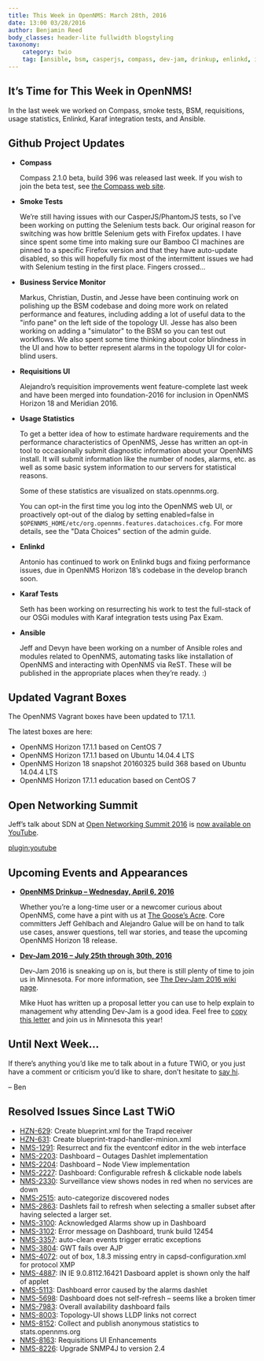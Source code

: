 ```yaml
---
title: This Week in OpenNMS: March 28th, 2016
date: 13:00 03/28/2016
author: Benjamin Reed
body_classes: header-lite fullwidth blogstyling
taxonomy:
    category: twio
    tag: [ansible, bsm, casperjs, compass, dev-jam, drinkup, enlinkd, integration tests, karaf, meetup, open network summit, opennms, opennms compass, phantomjs, requisitions, sdn, selenium, smoke tests, usage statistics, vagrant]
---
```


It’s Time for This Week in OpenNMS!
-----------------------------------

In the last week we worked on Compass, smoke tests, BSM, requisitions, usage statistics, Enlinkd, Karaf integration tests, and Ansible.

Github Project Updates
----------------------

* __Compass__

  Compass 2.1.0 beta, build 396 was released last week. If you wish to join the beta test, see [the Compass web site](https://compass.opennms.io/#beta).

* __Smoke Tests__

  We’re still having issues with our CasperJS/PhantomJS tests, so I’ve been working on putting the Selenium tests back. Our original reason for switching was how brittle Selenium gets with Firefox updates. I have since spent some time into making sure our Bamboo CI machines are pinned to a specific Firefox version and that they have auto-update disabled, so this will hopefully fix most of the intermittent issues we had with Selenium testing in the first place. Fingers crossed…

* __Business Service Monitor__

  Markus, Christian, Dustin, and Jesse have been continuing work on polishing up the BSM codebase and doing more work on related performance and features, including adding a lot of useful data to the "info pane" on the left side of the topology UI. Jesse has also been working on adding a "simulator" to the BSM so you can test out workflows. We also spent some time thinking about color blindness in the UI and how to better represent alarms in the topology UI for color-blind users.

* __Requisitions UI__

  Alejandro’s requisition improvements went feature-complete last week and have been merged into foundation-2016 for inclusion in OpenNMS Horizon 18 and Meridian 2016.

* __Usage Statistics__

  To get a better idea of how to estimate hardware requirements and the performance characteristics of OpenNMS, Jesse has written an opt-in tool to occasionally submit diagnostic information about your OpenNMS install. It will submit information like the number of nodes, alarms, etc. as well as some basic system information to our servers for statistical reasons.

  Some of these statistics are visualized on stats.opennms.org.

  You can opt-in the first time you log into the OpenNMS web UI, or proactively opt-out of the dialog by setting enabled=false in `$OPENNMS_HOME/etc/org.opennms.features.datachoices.cfg`. For more details, see the "Data Choices" section of the admin guide.

* __Enlinkd__

  Antonio has continued to work on Enlinkd bugs and fixing performance issues, due in OpenNMS Horizon 18’s codebase in the develop branch soon.

* __Karaf Tests__

  Seth has been working on resurrecting his work to test the full-stack of our OSGi modules with Karaf integration tests using Pax Exam.

* __Ansible__

  Jeff and Devyn have been working on a number of Ansible roles and modules related to OpenNMS, automating tasks like installation of OpenNMS and interacting with OpenNMS via ReST. These will be published in the appropriate places when they’re ready. :)

Updated Vagrant Boxes
---------------------

The OpenNMS Vagrant boxes have been updated to 17.1.1.

The latest boxes are here:

* OpenNMS Horizon 17.1.1 based on CentOS 7
* OpenNMS Horizon 17.1.1 based on Ubuntu 14.04.4 LTS
* OpenNMS Horizon 18 snapshot 20160325 build 368 based on Ubuntu 14.04.4 LTS
* OpenNMS Horizon 17.1.1 education based on CentOS 7

Open Networking Summit
----------------------

Jeff’s talk about SDN at [Open Networking Summit 2016](http://opennetsummit.org/) is [now available on YouTube](https://youtu.be/IsPar4JPpec).

[plugin:youtube](https://www.youtube.com/watch?v=IsPar4JPpec)

Upcoming Events and Appearances
-------------------------------

* __[OpenNMS Drinkup – Wednesday, April 6, 2016](http://www.meetup.com/OpenNMS-Meetup-Group/events/229919435/)__

  Whether you’re a long-time user or a newcomer curious about OpenNMS, come have a pint with us at [The Goose’s Acre](http://www.meetup.com/OpenNMS-Meetup-Group/events/229919435/). Core committers Jeff Gehlbach and Alejandro Galue will be on hand to talk use cases, answer questions, tell war stories, and tease the upcoming OpenNMS Horizon 18 release.

* **[Dev-Jam 2016 – July 25th through 30th, 2016](https://www.opennms.org/wiki/Dev-Jam_2016)**

  Dev-Jam 2016 is sneaking up on is, but there is still plenty of time to join us in Minnesota. For more information, see [The Dev-Jam 2016 wiki page](https://www.opennms.org/wiki/Dev-Jam_2016).

  Mike Huot has written up a proposal letter you can use to help explain to management why attending Dev-Jam is a good idea. Feel free to [copy this letter](https://docs.google.com/document/d/1VerZYe5LwMT_1j5ISAsNU9-ZGcwY_zdA_4DODNlBpYg/edit?usp=sharing) and join us in Minnesota this year!

Until Next Week…
----------------

If there’s anything you’d like me to talk about in a future TWiO, or you just have a comment or criticism you’d like to share, don’t hesitate to [say hi](mailto:ranger@opennms.org).

– Ben

Resolved Issues Since Last TWiO
-------------------------------

* [HZN-629](http://issues.opennms.org/browse/HZN-629): Create blueprint.xml for the Trapd receiver
* [HZN-631](http://issues.opennms.org/browse/HZN-631): Create blueprint-trapd-handler-minion.xml
* [NMS-1291](http://issues.opennms.org/browse/NMS-1291): Resurrect and fix the eventconf editor in the web interface
* [NMS-2203](http://issues.opennms.org/browse/NMS-2203): Dashboard – Outages Dashlet implementation
* [NMS-2204](http://issues.opennms.org/browse/NMS-2204): Dashboard – Node View implementation
* [NMS-2227](http://issues.opennms.org/browse/NMS-2227): Dashboard: Configurable refresh & clickable node labels
* [NMS-2330](http://issues.opennms.org/browse/NMS-2330): Surveillance view shows nodes in red when no services are down
* [NMS-2515](http://issues.opennms.org/browse/NMS-2515): auto-categorize discovered nodes
* [NMS-2863](http://issues.opennms.org/browse/NMS-2863): Dashlets fail to refresh when selecting a smaller subset after having selected a larger set.
* [NMS-3100](http://issues.opennms.org/browse/NMS-3100): Acknowledged Alarms show up in Dashboard
* [NMS-3102](http://issues.opennms.org/browse/NMS-3102): Error message on Dashboard, trunk build 12454
* [NMS-3357](http://issues.opennms.org/browse/NMS-3357): auto-clean events trigger erratic exceptions
* [NMS-3804](http://issues.opennms.org/browse/NMS-3804): GWT fails over AJP
* [NMS-4072](http://issues.opennms.org/browse/NMS-4072): out of box, 1.8.3 missing entry in capsd-configuration.xml for protocol XMP
* [NMS-4887](http://issues.opennms.org/browse/NMS-4887): IN IE 9.0.8112.16421 Dasboard applet is shown only the half of applet
* [NMS-5113](http://issues.opennms.org/browse/NMS-5113): Dashboard error caused by the alarms dashlet
* [NMS-5698](http://issues.opennms.org/browse/NMS-5698): Dashboard does not self-refresh – seems like a broken timer
* [NMS-7983](http://issues.opennms.org/browse/NMS-7983): Overall availability dashboard fails
* [NMS-8003](http://issues.opennms.org/browse/NMS-8003): Topology-UI shows LLDP links not correct
* [NMS-8152](http://issues.opennms.org/browse/NMS-8152): Collect and publish anonymous statistics to stats.opennms.org
* [NMS-8163](http://issues.opennms.org/browse/NMS-8163): Requisitions UI Enhancements
* [NMS-8226](http://issues.opennms.org/browse/NMS-8226): Upgrade SNMP4J to version 2.4
